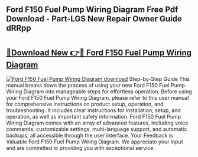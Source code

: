 ## Ford F150 Fuel Pump Wiring Diagram Free Pdf Download - Part-LGS New Repair Owner Guide dRRpp

# <h2><a href="http://dfjo7g.blite.top/?on=Ford+F150+Fuel+Pump+Wiring+Diagram">🔗Download New 👉🔴 Ford F150 Fuel Pump Wiring Diagram</a></h2>

[![Ford F150 Fuel Pump Wiring Diagram download](https://i.imgur.com/lujVjoI.png)](http://dfjo7g.blite.top/?on=Ford+F150+Fuel+Pump+Wiring+Diagram)
Step-by-Step Guide This manual breaks down the process of using your new Ford F150 Fuel Pump Wiring Diagram into manageable steps for effortless operation. Before using your Ford F150 Fuel Pump Wiring Diagram, please refer to this user manual for comprehensive instructions on product setup, operation, and troubleshooting. It includes clear instructions for installation, setup, and operation, as well as important safety information. Ford F150 Fuel Pump Wiring Diagram comes with an array of advanced features, including voice commands, customizable settings, multi-language support, and automatic backups, all accessible through the user interface. Your Feedback is Valuable Ford F150 Fuel Pump Wiring Diagram. We appreciate your input and are committed to providing you with exceptional service.
